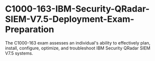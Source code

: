 # C1000-163-IBM-Security-QRadar-SIEM-V7.5-Deployment-Exam-Preparation
The C1000-163 exam assesses an individual's ability to effectively plan, install, configure, optimize, and troubleshoot IBM Security QRadar SIEM V7.5 systems. 

